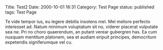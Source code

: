 Title: Test2
Date:  2000-10-01 16:31
Category: Test Page
status: published
tags: Test Page

Te vide tempor ius, eu legere debitis insolens mel. Mel meliore perfecto interesset ad. Natum minimum voluptatum sit no, viderer placerat vulputate sea ne. Pri no choro quaerendum, an putant verear gubergren has. Ea cum nusquam mentitum platonem, sea et audiam eripuit principes, democritum expetendis signiferumque vel cu.
